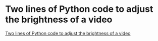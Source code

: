 # Two lines of Python code to adjust the brightness of a video
[Two lines of Python code to adjust the brightness of a video](https://aiwithcloud.com/2022/09/15/two_lines_of_python_code_to_adjust_the_brightness_of_a_video/)